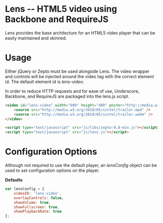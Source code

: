 # Lens -- HTML5 video using Backbone and RequireJS

Lens provides the base architecture for an HTML5 video player that can be easily maintained and skinned.

# Usage

Either jQuery or Zepto must be used alongside Lens. The video wrapper and controls will be injected around the video tag with the correct element id. The default element id is *lens-video*.

In order to reduce HTTP requests and for ease of use, Underscore, Backbone, and RequireJS are packaged into the lens.js script.

``` html
<video id="lens-video" width="800" height="480" poster="http://media.w3.org/2010/05/sintel/poster.png">
	<source src="http://media.w3.org/2010/05/sintel/trailer.mp4" />
	<source src="http://media.w3.org/2010/05/sintel/trailer.webm" />
</video>

<script type="text/javascript" src="js/libs/zepto-0.8-min.js"></script>
<script type="text/javascript" src="js/lens.js"></script>
```

# Configuration Options

Although not required to use the default player, an *lensConfig* object can be used to set configuration options on the player.

**Defaults**

``` js
var lensConfig = {
	videoID: 'lens-video',
	overlayControls: false,
	showVolume: true,
	showFullscreen: true,
	showPlaybackRate: true
};
```